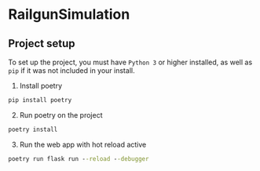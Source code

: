 # RailgunSimulation
## Project setup
To set up the project, you must have `Python 3` or higher installed, as well as `pip` if it was not included in your install.

1. Install poetry
```cmd
pip install poetry
```
2. Run poetry on the project
```cmd
poetry install
```
3. Run the web app with hot reload active
```cmd
poetry run flask run --reload --debugger
```